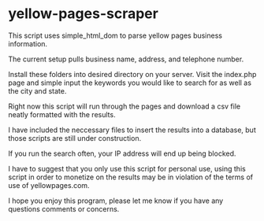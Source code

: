 # yellow-pages-scraper

This script uses simple_html_dom to parse yellow pages business information.

The current setup pulls business name, address, and telephone number. 

Install these folders into desired directory on your server. Visit the index.php page and simple input 
the keywords you would like to search for as well as the city and state.

Right now this script will run through the pages and download a csv file neatly formatted with the results.

I have included the neccessary files to insert the results into a database, but those scripts are still under construction.

If you run the search often, your IP address will end up being blocked.

I have to suggest that you only use this script for personal use, using this script in order to 
monetize on the results may be in violation of the terms of use of yellowpages.com.

I hope you enjoy this program, please let me know if you have any questions comments or concerns.
